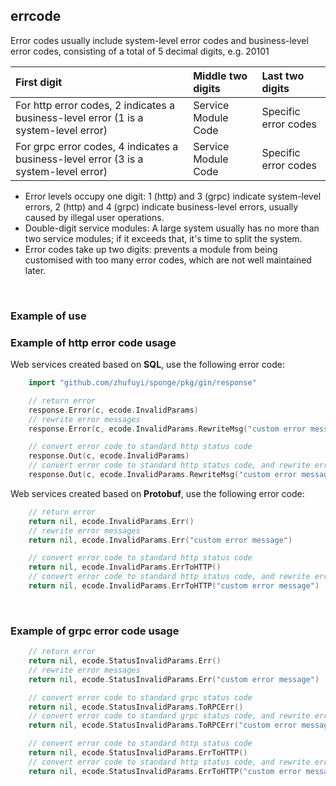 ## errcode

Error codes usually include system-level error codes and business-level error codes, consisting of a total of 5 decimal digits, e.g. 20101

| First digit                                                                          | Middle two digits | Last two digits |
|:-------------------------------------------------------------------------------------|:-------|:-------|
| For http error codes, 2 indicates a business-level error (1 is a system-level error) | Service Module Code | Specific error codes |
| For grpc error codes, 4 indicates a business-level error (3 is a system-level error) | Service Module Code | Specific error codes |

- Error levels occupy one digit: 1 (http) and 3 (grpc) indicate system-level errors, 2 (http) and 4 (grpc) indicate business-level errors, usually caused by illegal user operations.
- Double-digit service modules: A large system usually has no more than two service modules; if it exceeds that, it's time to split the system.
- Error codes take up two digits: prevents a module from being customised with too many error codes, which are not well maintained later.

<br>

### Example of use

### Example of http error code usage

Web services created based on **SQL**, use the following error code:

```go
    import "github.com/zhufuyi/sponge/pkg/gin/response"

    // return error
    response.Error(c, ecode.InvalidParams)
    // rewrite error messages
    response.Error(c, ecode.InvalidParams.RewriteMsg("custom error message"))

    // convert error code to standard http status code
    response.Out(c, ecode.InvalidParams)
    // convert error code to standard http status code, and rewrite error messages
    response.Out(c, ecode.InvalidParams.RewriteMsg("custom error message"))
```

Web services created based on **Protobuf**, use the following error code:

```go
    // return error
    return nil, ecode.InvalidParams.Err()
    // rewrite error messages
    return nil, ecode.InvalidParams.Err("custom error message")

    // convert error code to standard http status code
    return nil, ecode.InvalidParams.ErrToHTTP()
    // convert error code to standard http status code, and rewrite error messages
    return nil, ecode.InvalidParams.ErrToHTTP("custom error message")
```

<br>

### Example of grpc error code usage

```go
    // return error
    return nil, ecode.StatusInvalidParams.Err()
    // rewrite error messages
    return nil, ecode.StatusInvalidParams.Err("custom error message")

    // convert error code to standard grpc status code
    return nil, ecode.StatusInvalidParams.ToRPCErr()
    // convert error code to standard grpc status code, and rewrite error messages
    return nil, ecode.StatusInvalidParams.ToRPCErr("custom error message")

    // convert error code to standard http status code
    return nil, ecode.StatusInvalidParams.ErrToHTTP()
    // convert error code to standard http status code, and rewrite error messages
    return nil, ecode.StatusInvalidParams.ErrToHTTP("custom error message")
```
